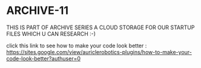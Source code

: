 # ARCHIVE-11
THIS IS PART OF ARCHIVE SERIES A CLOUD STORAGE FOR OUR STARTUP FILES WHICH U CAN RESEARCH :-)


click this link to see how to make your code look better : https://sites.google.com/view/auriclerobotics-plugins/how-to-make-your-code-look-better?authuser=0
